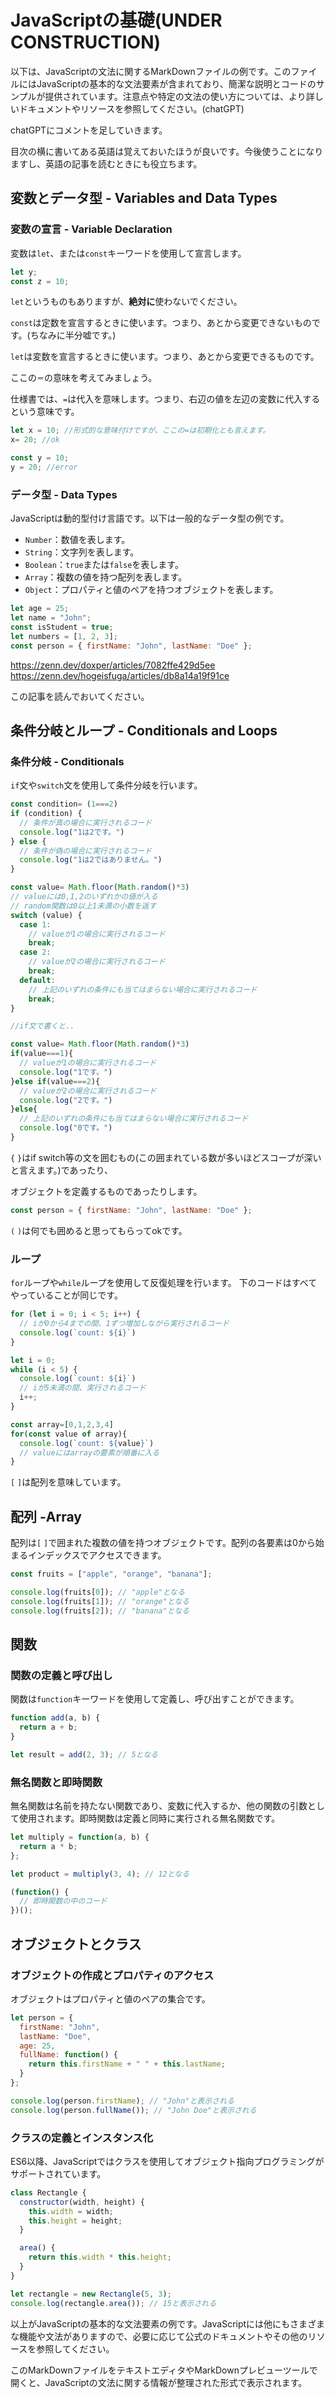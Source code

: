 # JavaScriptの基礎(UNDER CONSTRUCTION)

以下は、JavaScriptの文法に関するMarkDownファイルの例です。このファイルにはJavaScriptの基本的な文法要素が含まれており、簡潔な説明とコードのサンプルが提供されています。注意点や特定の文法の使い方については、より詳しいドキュメントやリソースを参照してください。(chatGPT)

chatGPTにコメントを足していきます。

目次の横に書いてある英語は覚えておいたほうが良いです。今後使うことになりますし、英語の記事を読むときにも役立ちます。

## 変数とデータ型 - Variables and Data Types

### 変数の宣言 - Variable Declaration
変数は`let`、または`const`キーワードを使用して宣言します。

```javascript
let y;
const z = 10;
```

`let`というものもありますが、**絶対に**使わないでください。

`const`は定数を宣言するときに使います。つまり、あとから変更できないものです。(ちなみに半分嘘です。)

`let`は変数を宣言するときに使います。つまり、あとから変更できるものです。

ここの`＝`の意味を考えてみましょう。

仕様書では、`=`は代入を意味します。つまり、右辺の値を左辺の変数に代入するという意味です。

```javascript
let x = 10; //形式的な意味付けですが、ここの=は初期化とも言えます。
x= 20; //ok

const y = 10;
y = 20; //error
```

### データ型 - Data Types
JavaScriptは動的型付け言語です。以下は一般的なデータ型の例です。

- `Number`：数値を表します。
- `String`：文字列を表します。
- `Boolean`：`true`または`false`を表します。
- `Array`：複数の値を持つ配列を表します。
- `Object`：プロパティと値のペアを持つオブジェクトを表します。

```javascript
let age = 25;
let name = "John";
const isStudent = true;
let numbers = [1, 2, 3];
const person = { firstName: "John", lastName: "Doe" };
```
https://zenn.dev/doxper/articles/7082ffe429d5ee
https://zenn.dev/hogeisfuga/articles/db8a14a19f91ce

この記事を読んでおいてください。


## 条件分岐とループ - Conditionals and Loops

### 条件分岐 - Conditionals
`if`文や`switch`文を使用して条件分岐を行います。

```javascript
const condition= (1===2)
if (condition) {
  // 条件が真の場合に実行されるコード
  console.log("1は2です。")
} else {
  // 条件が偽の場合に実行されるコード
  console.log("1は2ではありません。")
}

const value= Math.floor(Math.random()*3)
// valueには0,1,2のいずれかの値が入る
// random関数は0以上1未満の小数を返す
switch (value) {
  case 1:
    // valueが1の場合に実行されるコード
    break;
  case 2:
    // valueが2の場合に実行されるコード
    break;
  default:
    // 上記のいずれの条件にも当てはまらない場合に実行されるコード
    break;
}

//if文で書くと..

const value= Math.floor(Math.random()*3)
if(value===1){
  // valueが1の場合に実行されるコード
  console.log("1です。")
}else if(value===2){
  // valueが2の場合に実行されるコード
  console.log("2です。")
}else{
  // 上記のいずれの条件にも当てはまらない場合に実行されるコード
  console.log("0です。")
}
```

`{` `}`はif switch等の文を囲むもの(この囲まれている数が多いほどスコープが深いと言えます。)であったり、

オブジェクトを定義するものであったりします。

```javascript
const person = { firstName: "John", lastName: "Doe" };
```


`(` `)`は何でも囲めると思ってもらってokです。

### ループ
`for`ループや`while`ループを使用して反復処理を行います。
下のコードはすべてやっていることが同じです。
```javascript
for (let i = 0; i < 5; i++) {
  // iが0から4までの間、1ずつ増加しながら実行されるコード
  console.log(`count: ${i}`)
}

let i = 0;
while (i < 5) {
  console.log(`count: ${i}`)
  // iが5未満の間、実行されるコード
  i++;
}

const array=[0,1,2,3,4]
for(const value of array){
  console.log(`count: ${value}`)
  // valueにはarrayの要素が順番に入る
}
```
`[` `]`は配列を意味しています。

## 配列 -Array

配列は`[` `]`で囲まれた複数の値を持つオブジェクトです。配列の各要素は0から始まるインデックスでアクセスできます。

```javascript
const fruits = ["apple", "orange", "banana"];

console.log(fruits[0]); // "apple"となる
console.log(fruits[1]); // "orange"となる
console.log(fruits[2]); // "banana"となる
```


## 関数

### 関数の定義と呼び出し
関数は`function`キーワードを使用して定義し、呼び出すことができます。

```javascript
function add(a, b) {
  return a + b;
}

let result = add(2, 3); // 5となる
```

### 無名関数と即時関数


無名関数は名前を持たない関数であり、変数に代入するか、他の関数の引数として使用されます。即時関数は定義と同時に実行される無名関数です。

```javascript
let multiply = function(a, b) {
  return a * b;
};

let product = multiply(3, 4); // 12となる

(function() {
  // 即時関数の中のコード
})();
```

## オブジェクトとクラス

### オブジェクトの作成とプロパティのアクセス
オブジェクトはプロパティと値のペアの集合です。

```javascript
let person = {
  firstName: "John",
  lastName: "Doe",
  age: 25,
  fullName: function() {
    return this.firstName + " " + this.lastName;
  }
};

console.log(person.firstName); // "John"と表示される
console.log(person.fullName()); // "John Doe"と表示される
```

### クラスの定義とインスタンス化
ES6以降、JavaScriptではクラスを使用してオブジェクト指向プログラミングがサポートされています。

```javascript
class Rectangle {
  constructor(width, height) {
    this.width = width;
    this.height = height;
  }

  area() {
    return this.width * this.height;
  }
}

let rectangle = new Rectangle(5, 3);
console.log(rectangle.area()); // 15と表示される
```

以上がJavaScriptの基本的な文法要素の例です。JavaScriptには他にもさまざまな機能や文法がありますので、必要に応じて公式のドキュメントやその他のリソースを参照してください。


このMarkDownファイルをテキストエディタやMarkDownプレビューツールで開くと、JavaScriptの文法に関する情報が整理された形式で表示されます。